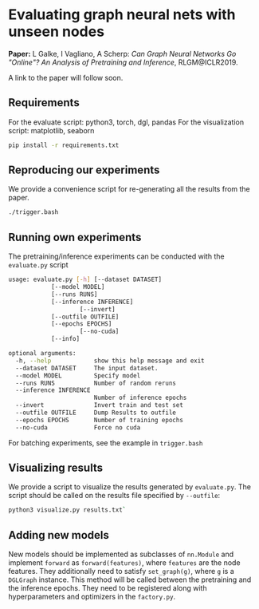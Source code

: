 # Evaluating graph neural nets with unseen nodes 

**Paper:** L Galke, I Vagliano, A Scherp: *Can Graph Neural Networks Go "Online"? An Analysis of Pretraining and Inference*, RLGM@ICLR2019.

A link to the paper will follow soon.

## Requirements

For the evaluate script: python3, torch, dgl, pandas
For the visualization script: matplotlib, seaborn


```sh
pip install -r requirements.txt
```

## Reproducing our experiments

We provide a convenience script for re-generating all the results from the paper.

```sh
./trigger.bash
```

## Running own experiments

The pretraining/inference experiments can be conducted with the `evaluate.py` script

```sh
usage: evaluate.py [-h] [--dataset DATASET]
			[--model MODEL]
			[--runs RUNS]
			[--inference INFERENCE]
                   	[--invert]
			[--outfile OUTFILE]
			[--epochs EPOCHS]
                   	[--no-cuda]
			[--info]

optional arguments:
  -h, --help            show this help message and exit
  --dataset DATASET     The input dataset.
  --model MODEL         Specify model
  --runs RUNS           Number of random reruns
  --inference INFERENCE
                        Number of inference epochs
  --invert              Invert train and test set
  --outfile OUTFILE     Dump Results to outfile
  --epochs EPOCHS       Number of training epochs
  --no-cuda             Force no cuda
```

For batching experiments, see the example in `trigger.bash`

## Visualizing results

We provide a script to visualize the results generated by `evaluate.py`.
The script should be called on the results file specified by `--outfile`:

```sh
python3 visualize.py results.txt`
```

## Adding new models

New models should be implemented as subclasses of `nn.Module` and implement
`forward` as `forward(features)`, where `features` are the node features. They
additionally need to satisfy `set_graph(g)`, where `g` is a `DGLGraph`
instance.  This method will be called between the pretraining and the inference
epochs.  They need to be registered along with hyperparameters and optimizers
in the `factory.py`.
